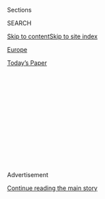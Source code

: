 <div id="app">

<div>

<div>

<div>

<div class="NYTAppHideMasthead css-1q2w90k e1suatyy0">

<div class="section css-ui9rw0 e1suatyy2">

<div class="css-eph4ug er09x8g0">

<div class="css-6n7j50">

</div>

<span class="css-1dv1kvn">Sections</span>

<div class="css-10488qs">

<span class="css-1dv1kvn">SEARCH</span>

</div>

[Skip to content](#site-content)[Skip to site
index](#site-index)

</div>

<div id="masthead-section-label" class="css-1wr3we4 eaxe0e00">

[Europe](https://www.nytimes3xbfgragh.onion/section/world/europe)

</div>

<div class="css-10698na e1huz5gh0">

</div>

</div>

<div id="masthead-bar-one" class="section hasLinks css-15hmgas e1csuq9d3">

<div class="css-uqyvli e1csuq9d0">

</div>

<div class="css-1uqjmks e1csuq9d1">

</div>

<div class="css-9e9ivx">

[](https://myaccount.nytimes3xbfgragh.onion/auth/login?response_type=cookie&client_id=vi)

</div>

<div class="css-1bvtpon e1csuq9d2">

[Today’s
Paper](https://www.nytimes3xbfgragh.onion/section/todayspaper)

</div>

</div>

</div>

</div>

<div data-aria-hidden="false">

<div id="site-content" data-role="main">

<div>

<div class="css-1aor85t" style="opacity:0.000000001;z-index:-1;visibility:hidden">

<div class="css-1hqnpie">

<div class="css-epjblv">

<span class="css-17xtcya">[Europe](/section/world/europe)</span><span class="css-x15j1o">|</span><span class="css-fwqvlz">British-Australian
Academic Jailed in Iran Is Moved to Remote
Prison</span>

</div>

<div class="css-k008qs">

<div class="css-1iwv8en">

<span class="css-18z7m18"></span>

<div>

</div>

</div>

<span class="css-1n6z4y">https://nyti.ms/3333j1K</span>

<div class="css-1705lsu">

<div class="css-4xjgmj">

<div class="css-4skfbu" data-role="toolbar" data-aria-label="Social Media Share buttons, Save button, and Comments Panel with current comment count" data-testid="share-tools">

  - 
  - 
  - 
  - 
    
    <div class="css-6n7j50">
    
    </div>

  - 

</div>

</div>

</div>

</div>

</div>

</div>

<div id="NYT_TOP_BANNER_REGION" class="css-13pd83m">

</div>

<div id="top-wrapper" class="css-1sy8kpn">

<div id="top-slug" class="css-l9onyx">

Advertisement

</div>

[Continue reading the main
story](#after-top)

<div class="ad top-wrapper" style="text-align:center;height:100%;display:block;min-height:250px">

<div id="top" class="place-ad" data-position="top" data-size-key="top">

</div>

</div>

<div id="after-top">

</div>

</div>

<div>

<div id="sponsor-wrapper" class="css-1hyfx7x">

<div id="sponsor-slug" class="css-19vbshk">

Supported by

</div>

[Continue reading the main
story](#after-sponsor)

<div id="sponsor" class="ad sponsor-wrapper" style="text-align:center;height:100%;display:block">

</div>

<div id="after-sponsor">

</div>

</div>

<div class="css-186x18t">

</div>

<div class="css-1vkm6nb ehdk2mb0">

# British-Australian Academic Jailed in Iran Is Moved to Remote Prison

</div>

Kylie Moore-Gilbert, who has denied charges of espionage, is now in a
facility where many have been infected with the coronavirus, rights
activists say.

<div class="css-18e8msd">

<div class="css-vp77d3 epjyd6m0">

<div class="css-hus3qt ey68jwv0" data-aria-hidden="true">

[![Elian
Peltier](https://static01.graylady3jvrrxbe.onion/images/2019/07/03/reader-center/author-elian-peltier/165383d8b7284129a185b6ca96e2a52e-thumbLarge.png
"Elian Peltier")](https://www.nytimes3xbfgragh.onion/by/elian-peltier)

</div>

<div class="css-1baulvz">

By [<span class="css-1baulvz last-byline" itemprop="name">Elian
Peltier</span>](https://www.nytimes3xbfgragh.onion/by/elian-peltier)

</div>

</div>

  - 
    
    <div class="css-ld3wwf e16638kd2">
    
    July 28,
    2020
    
    </div>

  - 
    
    <div class="css-4xjgmj">
    
    <div class="css-d8bdto" data-role="toolbar" data-aria-label="Social Media Share buttons, Save button, and Comments Panel with current comment count" data-testid="share-tools">
    
      - 
      - 
      - 
      - 
        
        <div class="css-6n7j50">
        
        </div>
    
      - 
    
    </div>
    
    </div>

</div>

</div>

<div class="section meteredContent css-1r7ky0e" name="articleBody" itemprop="articleBody">

<div class="css-1fanzo5 StoryBodyCompanionColumn">

<div class="css-53u6y8">

LONDON — A British-Australian academic serving a 10-year sentence in
Iran for espionage has been moved to a remote prison south of Tehran
that is said to be riddled with coronavirus cases, according to rights
activists, raising further concerns about her deteriorating health.

The academic, Kylie Moore-Gilbert, a Cambridge-educated professor in
Islamic studies at the University of Melbourne, was arrested in 2018 at
the Tehran airport as she tried to leave Iran after a conference. Her
detention was [publicly confirmed a year
later](https://www.nytimes3xbfgragh.onion/2019/09/11/world/australia/australians-detained-iran.html?rref=collection%2Fbyline%2Fmegan-specia&action=click&contentCollection=undefined&region=stream&module=stream_unit&version=latest&contentPlacement=1&pgtype=collection)
by the Australian authorities.

Ms. Moore-Gilbert has strongly denounced the charges and maintains her
innocence. She was tried in secret and had been detained for the past
two years at Evin prison in Tehran, where friends say she was often
forced to sleep on the floor and sent to solitary confinement.

She was moved on Friday to Qarchak, a notorious and isolated women’s
detention facility southeast of the capital, according to Reza Khandan,
an Iranian rights activist who said he spoke to Ms. Moore-Gilbert by
telephone.

</div>

</div>

<div class="css-1fanzo5 StoryBodyCompanionColumn">

<div class="css-53u6y8">

“I cannot eat anything,” Ms. Moore-Gilbert said, according to Mr.
Khandan, who wrote about the conversation on Facebook. “I don’t know,
I’m so disappointed,” he quoted her as saying. “I’m so very
depressed.”

<div class="css-79elbk" data-testid="photoviewer-wrapper">

<div class="css-z3e15g" data-testid="photoviewer-wrapper-hidden">

</div>

<div class="css-1a48zt4 ehw59r15" data-testid="photoviewer-children">

<div class="css-zgakxe erfvjey0">

<span class="css-1ly73wi e1tej78p0">Image</span>

<div class="css-zjzyr8">

<div data-testid="lazyimage-container" style="height:580px">

</div>

</div>

</div>

<span class="css-16f3y1r e13ogyst0" data-aria-hidden="true">Kylie
Moore-Gilbert</span><span class="css-cnj6d5 e1z0qqy90" itemprop="copyrightHolder"><span class="css-1ly73wi e1tej78p0">Credit...</span><span>Australian
Department of Foreign Affairs and Trade, via Shutterstock</span></span>

</div>

</div>

Dozens of women detained at the Qarchak prison have reportedly been
infected with the coronavirus in recent months, according to rights
activists and prisoners’ relatives. Inmates at the prison have
[described](https://iranhumanrights.org/2019/08/prisoners-in-irans-gharchak-prison-for-women-protest-inhumane-living-conditions/)
a lack of accessible drinking water, inedible meals, overcrowding and
insufficient access to medical treatment.

The State Department included the prison in a [list of entities it deems
responsible](https://www.state.gov/report-to-congress-list-of-persons-who-are-responsible-for-or-complicit-in-certain-human-rights-abuses-in-iran/)
“for extrajudicial killings, torture or other gross violations of
internationally recognized human rights.”

“It is known for unbearable conditions, including regular assaults and
inappropriate behavior of prison guards toward women,” the State
Department [said in a
statement](https://www.state.gov/this-week-in-iran-policy-december-2-6/)
released in December.

</div>

</div>

<div class="css-1fanzo5 StoryBodyCompanionColumn">

<div class="css-53u6y8">

“It’s not a positive sign to move her there,” said Sanam Vakil, a
researcher on Iran at Chatham House, an international affairs research
institute based in London. “They’re looking to isolate her more, to put
more pressure on the Australian government for whatever they’re seeking
to obtain,” she added, referring to Ms. Moore-Gilbert. “The big question
remains, what do they want?”

Iran has imprisoned dozens of foreign academics and dual citizens on
espionage or national security charges in recent years, with some of
them used as bargaining chips to obtain the repatriation of Iranian
citizens detained abroad. A [French academic was
released](https://www.nytimes3xbfgragh.onion/2020/03/21/world/middleeast/prisoner-swap-france-iran.html)
in March as part of a prisoner swap.

Ms. Moore-Gilbert was at Evin prison for nearly two years along with
Fariba Adelkhah, a renowned French-Iranian academic who in May was
[sentenced to six years in
prison](https://www.nytimes3xbfgragh.onion/2020/05/16/world/middleeast/fariba-adelkah-iran.html)
on national security charges.

A British-Iranian prisoner whose case has made international headlines,
[Nazanin
Zaghari-Ratcliffe](https://www.nytimes3xbfgragh.onion/2020/05/20/world/europe/iran-uk-nazanin-zaghari-ratcliffe.html),
was also held at Evin, but she was temporarily released in May.

It is unusual for foreigners to be incarcerated at Qarchak prison, and
the reason for the transfer is unclear. But the move raised new concerns
for Ms. Moore-Gilbert’s mental and physical health.

Ana-Diamond Aaba Atach, a Finnish-Iranian dual citizen who was
imprisoned in Evin for eight months in 2016, speculated that the
transfer of Ms. Moore-Gilbert allowed the Iranian authorities to show
how they could keep a firm hand on highly publicized cases.

“Prisoners describe Evin as a hotel in comparison to Qarchak,” Ms. Aaba
Atach said. “And Evin is a horrendous place.”

</div>

</div>

<div class="css-1fanzo5 StoryBodyCompanionColumn">

<div class="css-53u6y8">

Inmates at Qarchak have said in testimonies collected by the New
York-based [Center for Human Rights in
Iran](https://iranhumanrights.org/2019/08/prisoners-in-irans-gharchak-prison-for-women-protest-inhumane-living-conditions/)
that the facility did not have enough toilets or beds, and that some
inmates were denied medical treatment based on their alleged crimes.

They also said that the food is barely edible, and that they had to buy
expensive bottled water because the water they were given was too salty
to be drinkable.

The coronavirus pandemic has worsened the detention conditions in
overcrowded Iranian prisons. Some 85,000 inmates were released in March
in an effort to fight the spread of the virus.

“Prisons were a huge concern in Iran in the early days of the
coronavirus outbreak,” said Ms. Vakil of Chatham House. “Since then,
we’re back to not knowing things.”

Yet thousands more still behind bars have staged protests in recent
months, saying that they are not being protected from the coronavirus.
[Amnesty
International](https://www.amnesty.org/en/latest/news/2020/04/iran-prisoners-killed-by-security-forces-during-covid19-pandemic-protests/)
said in April that some 36 prisoners were feared to have been killed by
security forces in an effort to control the protests.

United Nations experts have urged the Iranian authorities to release
more dual citizens like Ms. Moore-Gilbert.

In letters smuggled out of Evin in 2019 and published by British news
outlets in January, Ms. Moore-Gilbert said she felt “abandoned and
forgotten” and described how her health had “deteriorated
significantly.”

</div>

</div>

<div class="css-1fanzo5 StoryBodyCompanionColumn">

<div class="css-53u6y8">

She accused the Islamic Revolutionary Guards Corps, which manages the
prison ward where she was detained, of “playing an awful game with me.”

And she again proclaimed her innocence.

“I am not a spy,” she wrote. “I have never been a spy, and I have no
interest to work for a spying organization in any country.”

</div>

</div>

<div>

</div>

</div>

<div>

</div>

<div>

</div>

<div>

</div>

<div>

<div id="bottom-wrapper" class="css-1ede5it">

<div id="bottom-slug" class="css-l9onyx">

Advertisement

</div>

[Continue reading the main
story](#after-bottom)

<div id="bottom" class="ad bottom-wrapper" style="text-align:center;height:100%;display:block;min-height:90px">

</div>

<div id="after-bottom">

</div>

</div>

</div>

</div>

</div>

## Site Index

<div>

</div>

## Site Information Navigation

  - [© <span>2020</span> <span>The New York Times
    Company</span>](https://help.nytimes3xbfgragh.onion/hc/en-us/articles/115014792127-Copyright-notice)

<!-- end list -->

  - [NYTCo](https://www.nytco.com/)
  - [Contact
    Us](https://help.nytimes3xbfgragh.onion/hc/en-us/articles/115015385887-Contact-Us)
  - [Work with us](https://www.nytco.com/careers/)
  - [Advertise](https://nytmediakit.com/)
  - [T Brand Studio](http://www.tbrandstudio.com/)
  - [Your Ad
    Choices](https://www.nytimes3xbfgragh.onion/privacy/cookie-policy#how-do-i-manage-trackers)
  - [Privacy](https://www.nytimes3xbfgragh.onion/privacy)
  - [Terms of
    Service](https://help.nytimes3xbfgragh.onion/hc/en-us/articles/115014893428-Terms-of-service)
  - [Terms of
    Sale](https://help.nytimes3xbfgragh.onion/hc/en-us/articles/115014893968-Terms-of-sale)
  - [Site
    Map](https://spiderbites.nytimes3xbfgragh.onion)
  - [Help](https://help.nytimes3xbfgragh.onion/hc/en-us)
  - [Subscriptions](https://www.nytimes3xbfgragh.onion/subscription?campaignId=37WXW)

</div>

</div>

</div>

</div>
